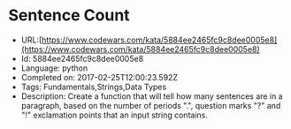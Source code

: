 # Sentence Count

 - URL:[https://www.codewars.com/kata/5884ee2465fc9c8dee0005e8](https://www.codewars.com/kata/5884ee2465fc9c8dee0005e8)
 - Id: 5884ee2465fc9c8dee0005e8
 - Language: python
 - Completed on: 2017-02-25T12:00:23.592Z
 - Tags: Fundamentals,Strings,Data Types
 - Description:
Create a function that will tell how many sentences are in a paragraph, based on the number of periods ".", question marks "?" and "!" exclamation points that an input string contains. 
